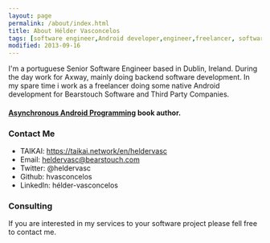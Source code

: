 ```yaml
---
layout: page
permalink: /about/index.html
title: About Hélder Vasconcelos
tags: [software engineer,Android developer,engineer,freelancer, software, developer, resume]
modified: 2013-09-16
---
```


I'm a portuguese Senior Software Engineer based in Dublin, Ireland. During the day work for Axway, mainly doing backend software development. In my spare time i work as a freelancer doing some native Android development for Bearstouch Software and Third Party Companies.

#### [Asynchronous Android Programming](https://www.packtpub.com/application-development/asynchronous-android) book author.

### Contact Me

* TAIKAI: https://taikai.network/en/heldervasc
* Email: heldervasc@bearstouch.com
* Twitter: @heldervasc
* Github: hvasconcelos
* LinkedIn: hélder-vasconcelos

### Consulting

If you are interested in my services to your software project please fell free to contact me.


